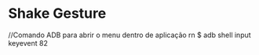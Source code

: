 # Shake Gesture
//Comando ADB para abrir o menu dentro de aplicação rn
$ adb shell input keyevent 82
